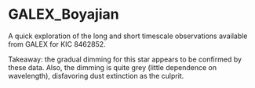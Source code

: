 # GALEX_Boyajian

A quick exploration of the long and short timescale observations available from GALEX for KIC 8462852.

Takeaway: the gradual dimming for this star appears to be confirmed by these data. Also, the dimming is quite grey (little dependence on wavelength), disfavoring dust extinction as the culprit.
